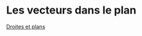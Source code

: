 # Les vecteurs dans le plan

[Droites et plans](https://www.youtube.com/watch?v=zrMBUrw-HzU&list=PL024XGD7WCIEEZ2oz9PL3IhHqrp5r5Y6R)
